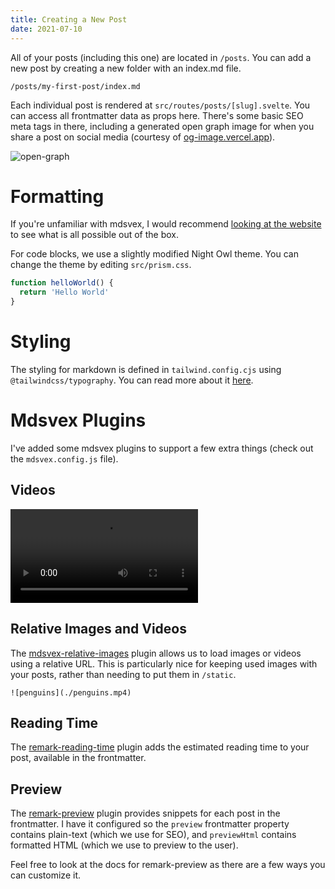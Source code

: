 ```yaml
---
title: Creating a New Post
date: 2021-07-10
---
```


All of your posts (including this one) are located in `/posts`. You can add a new post by creating a new folder with an index.md file.

```
/posts/my-first-post/index.md
```

Each individual post is rendered at `src/routes/posts/[slug].svelte`. You can access all frontmatter data as props here. There's some basic SEO meta tags in there, including a generated open graph image for when you share a post on social media (courtesy of [og-image.vercel.app](https://og-image.vercel.app)).

![open-graph](https://og-image.vercel.app/**Creating%20a%20New%20Post**?theme=light&md=1&fontSize=100px&images=https%3A%2F%2Fassets.vercel.com%2Fimage%2Fupload%2Ffront%2Fassets%2Fdesign%2Fhyper-color-logo.svg)

# Formatting

If you're unfamiliar with mdsvex, I would recommend [looking at the website](https://mdsvex.com/playground) to see what is all possible out of the box.

For code blocks, we use a slightly modified Night Owl theme. You can change the theme by editing `src/prism.css`.

```javascript
function helloWorld() {
  return 'Hello World'
}
```

# Styling

The styling for markdown is defined in `tailwind.config.cjs` using `@tailwindcss/typography`. You can read more about it [here](https://github.com/tailwindlabs/tailwindcss-typography).

# Mdsvex Plugins

I've added some mdsvex plugins to support a few extra things (check out the `mdsvex.config.js` file).

## Videos

![penguins](./penguins.mp4)

## Relative Images and Videos

The [mdsvex-relative-images](https://github.com/mattjennings/mdsvex-relative-images) plugin allows us to load images or videos using a relative URL. This is particularly nice for keeping used images with your posts, rather than needing to put them in `/static`.

```
![penguins](./penguins.mp4)
```

## Reading Time

The [remark-reading-time](https://github.com/mattjennings/remark-reading-time) plugin adds the estimated reading time to your post, available in the frontmatter.

## Preview

The [remark-preview](https://github.com/mattjennings/remark-preview) plugin provides snippets for each post in the frontmatter. I have it configured so the `preview` frontmatter property contains plain-text (which we use for SEO), and `previewHtml` contains formatted HTML (which we use to preview to the user).

Feel free to look at the docs for remark-preview as there are a few ways you can customize it.
